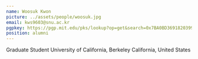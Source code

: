 ```yaml
---
name: Woosuk Kwon
picture: ../assets/people/woosuk.jpg
email: kws9603@snu.ac.kr
pgpkey: https://pgp.mit.edu/pks/lookup?op=get&search=0x7BA0BD3691820399
position: alumni
---
```

Graduate Student
University of California, Berkeley
California, United States
